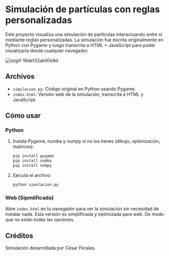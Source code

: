 # Simulación de partículas con reglas personalizadas

Este proyecto visualiza una simulación de partículas interactuando entre sí mediante reglas personalizadas. La simulación fue escrita originalmente en Python con Pygame y luego transcrita a HTML + JavaScript para poder visualizarla desde cualquier navegador.

![ezgif-16de132ab97e9d](https://github.com/user-attachments/assets/e33c7d5c-b2a3-4d22-aa54-966730f0c377)


## Archivos

- `simulacion.py`: Código original en Python usando Pygame.
- `index.html`: Versión web de la simulación, transcrita a HTML y JavaScript.



## Cómo usar

### Python
1. Instala Pygame, numba y numpy si no los tienes (dibujo, optimización, matrices):
   ```bash
   pip install pygame
   pip install numba
   pip install numpy
   ```

2. Ejecuta el archivo:

   ```bash
   python simulacion.py
   ```

### Web (Sipmlificada)

Abre `index.html` en tu navegador para ver la simulación sin necesidad de instalar nada. Esta versión es simplificada y optimizada para web. De modo que no están todas las opciones.

## Créditos

Simulación desarrollada por César Perales.
